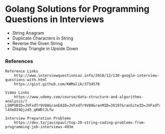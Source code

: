 
# Golang Solutions for Programming Questions in Interviews

* String Anagram
* Duplicate Characters in String
* Reverse the Given String
* Display Triangle in Upside Down

### References
```
Reference Links
    http://www.interviewquestionsaz.info/2018/12/130-google-interview-questions-with.html
    https://gist.github.com/KWMalik/3734578
    
Video Links
    https://www.udemy.com/course/data-structure-and-algorithms-analysis/?LSNPUBID=JVFxdTr9V80&ranEAID=JVFxdTr9V80&ranMID=39197&ranSiteID=JVFxdTr9V80-l43eDI4Qjzd5_qKWDtJLfw

Interview Preparation Problems
    https://dev.to/javinpaul/top-20-string-coding-problems-from-programming-job-interviews-493m
```
